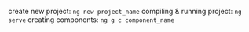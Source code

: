 create new project: `ng new project_name`
compiling & running project: `ng serve`
creating components: `ng g c component_name`
